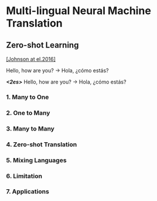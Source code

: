 # Multi-lingual Neural Machine Translation

## Zero-shot Learning

[[Johnson at el.2016]](https://arxiv.org/pdf/1611.04558.pdf)

Hello, how are you? -> Hola, ¿cómo estás?

***<2es>*** Hello, how are you? -> Hola, ¿cómo estás?

### 1. Many to One

### 2. One to Many

### 3. Many to Many

### 4. Zero-shot Translation

### 5. Mixing Languages

### 6. Limitation

### 7. Applications